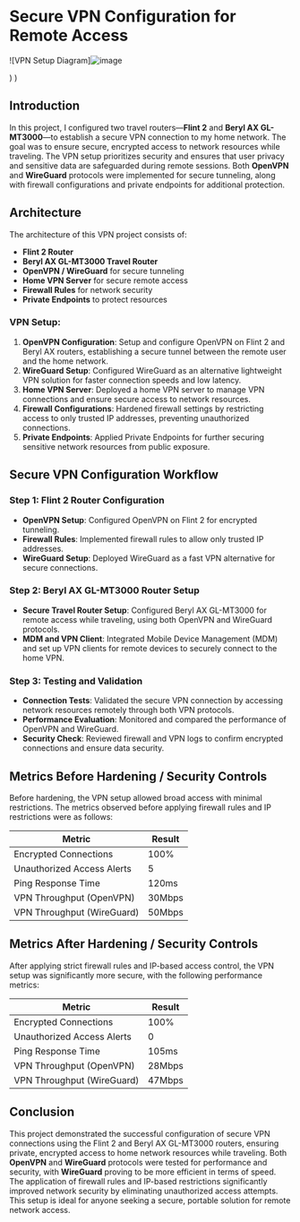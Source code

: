 # Secure VPN Configuration for Remote Access

![VPN Setup Diagram]![image](https://github.com/user-attachments/assets/a8714cae-65e8-43a9-a1e8-3aad27d75144)

)
)

## Introduction

In this project, I configured two travel routers—**Flint 2** and **Beryl AX GL-MT3000**—to establish a secure VPN connection to my home network. The goal was to ensure secure, encrypted access to network resources while traveling. The VPN setup prioritizes security and ensures that user privacy and sensitive data are safeguarded during remote sessions. Both **OpenVPN** and **WireGuard** protocols were implemented for secure tunneling, along with firewall configurations and private endpoints for additional protection.

## Architecture
The architecture of this VPN project consists of:

- **Flint 2 Router**
- **Beryl AX GL-MT3000 Travel Router**
- **OpenVPN / WireGuard** for secure tunneling
- **Home VPN Server** for secure remote access
- **Firewall Rules** for network security
- **Private Endpoints** to protect resources

### VPN Setup:
1. **OpenVPN Configuration**: Setup and configure OpenVPN on Flint 2 and Beryl AX routers, establishing a secure tunnel between the remote user and the home network.
2. **WireGuard Setup**: Configured WireGuard as an alternative lightweight VPN solution for faster connection speeds and low latency.
3. **Home VPN Server**: Deployed a home VPN server to manage VPN connections and ensure secure access to network resources.
4. **Firewall Configurations**: Hardened firewall settings by restricting access to only trusted IP addresses, preventing unauthorized connections.
5. **Private Endpoints**: Applied Private Endpoints for further securing sensitive network resources from public exposure.

## Secure VPN Configuration Workflow

### Step 1: Flint 2 Router Configuration
- **OpenVPN Setup**: Configured OpenVPN on Flint 2 for encrypted tunneling.
- **Firewall Rules**: Implemented firewall rules to allow only trusted IP addresses.
- **WireGuard Setup**: Deployed WireGuard as a fast VPN alternative for secure connections.

### Step 2: Beryl AX GL-MT3000 Router Setup
- **Secure Travel Router Setup**: Configured Beryl AX GL-MT3000 for remote access while traveling, using both OpenVPN and WireGuard protocols.
- **MDM and VPN Client**: Integrated Mobile Device Management (MDM) and set up VPN clients for remote devices to securely connect to the home VPN.

### Step 3: Testing and Validation
- **Connection Tests**: Validated the secure VPN connection by accessing network resources remotely through both VPN protocols.
- **Performance Evaluation**: Monitored and compared the performance of OpenVPN and WireGuard.
- **Security Check**: Reviewed firewall and VPN logs to confirm encrypted connections and ensure data security.

## Metrics Before Hardening / Security Controls
Before hardening, the VPN setup allowed broad access with minimal restrictions. The metrics observed before applying firewall rules and IP restrictions were as follows:

| Metric                    | Result |
| ------------------------- | ------ |
| Encrypted Connections      | 100%   |
| Unauthorized Access Alerts | 5      |
| Ping Response Time         | 120ms  |
| VPN Throughput (OpenVPN)   | 30Mbps |
| VPN Throughput (WireGuard) | 50Mbps |

## Metrics After Hardening / Security Controls
After applying strict firewall rules and IP-based access control, the VPN setup was significantly more secure, with the following performance metrics:

| Metric                    | Result |
| ------------------------- | ------ |
| Encrypted Connections      | 100%   |
| Unauthorized Access Alerts | 0      |
| Ping Response Time         | 105ms  |
| VPN Throughput (OpenVPN)   | 28Mbps |
| VPN Throughput (WireGuard) | 47Mbps |

## Conclusion

This project demonstrated the successful configuration of secure VPN connections using the Flint 2 and Beryl AX GL-MT3000 routers, ensuring private, encrypted access to home network resources while traveling. Both **OpenVPN** and **WireGuard** protocols were tested for performance and security, with **WireGuard** proving to be more efficient in terms of speed. The application of firewall rules and IP-based restrictions significantly improved network security by eliminating unauthorized access attempts. This setup is ideal for anyone seeking a secure, portable solution for remote network access.
